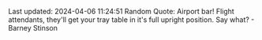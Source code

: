 Last updated: 2024-04-06 11:24:51
Random Quote: Airport bar! Flight attendants, they'll get your tray table in it's full upright position. Say what? - Barney Stinson